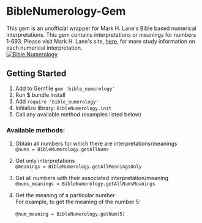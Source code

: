 # BibleNumerology-Gem
This gem is an unofficial wrapper for Mark H. Lane's Bible based numerical interpretations. This gem contains interpretations or meanings for numbers 1-693. Please visit Mark H. Lane's site, [here](https://biblenumbersforlife.com), for more study information on each numerical interpretation.
<br>
[![Bible Numerology](https://badge.fury.io/rb/bible_numerology.svg)](https://badge.fury.io/rb/bible_numerology)

## Getting Started
1. Add to Gemfile
 `gem 'bible_numerology'`
2. Run $ bundle install
3. Add `require 'bible_numerology'` 
4. Initialize library:
    `BibleNumerology.init`
5. Call any available method (examples listed below)

### Available methods:
1. Obtain all numbers for which there are interpretations/meanings<br>
	`@nums = BibleNumerology.getAllNums`

2. Get only interpretations<br>
	`@meanings = BibleNumerology.getAllMeaningsOnly`

3. Get all numbers with their associated interpretation/meaning<br>
	`@nums_meanings = BibleNumerology.getAllNumsMeanings`

4. Get the meaning of a particular number<br>
	For example, to get the meaning of the number 5:<br>	
	`@num_meaning = BibleNumerology.getNum(5)`
